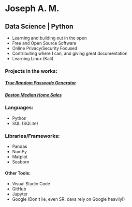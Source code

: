 # Joseph A. M. 
## Data Science | Python

* Learning and building out in the open
* Free and Open Source Software
* Online Privacy/Security Focused
* Contributing where I can, and giving great documentation
* Learning Linux (Kali)

### Projects in the works:
##### [True Random Passcode Generator](https://github.com/josamontiel/tru-rand-gen)

##### [Boston Median Home Sales](https://github.com/josamontiel/boston-median-house-prices)

### Languages: 

- Python
- SQL (SQLite)

### Libraries/Frameworks:

- Pandas
- NumPy
- Matplot
- Seaborn




#### Other Tools:


- Visual Studio Code
- GitHub
- Jupyter
- Google (Don't lie, even SR. devs rely on Google heavily!)

<!--
<hr> 
### Contribution Stats:

<p align-items="center">
<a href="https://github.com/josamontiel">
  <img height="180em" src="https://github-readme-stats-eight-theta.vercel.app/api?username=josamontiel&show_icons=true&theme=dracula&include_all_commits=true&count_private=true"/>
  <img height="180em" src="https://github-readme-stats-eight-theta.vercel.app/api/top-langs/?username=josamontiel&layout=compact&langs_count=8&theme=dracula"/>
</a>
</p> -->
